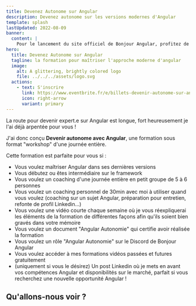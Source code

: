 ```yaml
---
title: Devenez Autonome sur Angular
description: Devenez autonome sur les versions modernes d'Angular
template: splash
lastUpdated: 2022-08-09
banner:
  content: |
    Pour le lancement du site officiel de Bonjour Angular, profitez de 15% de réduction sur la formation avec le code BONJOUR15
hero:
  title: Devenez Autonome sur Angular
  tagline: la formation pour maîtriser l'approche moderne d'angular
  image:
    alt: A glittering, brightly colored logo
    file: ../../../assets/logo.svg
  actions:
    - text: S'inscrire
      link: https://www.eventbrite.fr/e/billets-devenir-autonome-sur-angular-moderne-2023-699654374067
      icon: right-arrow
      variant: primary
---
```


La route pour devenir expert.e sur Angular est longue, fort heureusement je l'ai déjà arpentée pour vous !

J'ai donc conçu **Devenir autonome avec Angular**, une formation sous format "workshop" d'une journée entière.

Cette formation est parfaite pour vous si :

- Vous voulez maîtriser Angular dans ses dernières versions
- Vous débutez ou êtes intermédiaire sur le framework
- Vous voulez un coaching d'une journée entière en petit groupe de 5 à 6 personnes
- Vous voulez un coaching personnel de 30min avec moi à utiliser quand vous voulez (coaching sur un sujet Angular, préparation pour entretien, refonte de profil Linkedin...)
- Vous voulez une vidéo courte chaque semaine où je vous réexpliquerai les éléments de la formation de différentes façons afin qu'ils soient bien gravés dans votre mémoire
- Vous voulez un document "Angular Autonomie" qui certifie avoir réalisée la formation
- Vous voulez un rôle "Angular Autonomie" sur le Discord de Bonjour Angular
- Vous voulez accéder à mes formations vidéos passées et futures gratuitement
- (uniquement si vous le désirez) Un post Linkedin où je mets en avant vos compétences Angular et disponibilités sur le marché, parfait si vous recherchez une nouvelle opportunité Angular !

## Qu'allons-nous voir ?